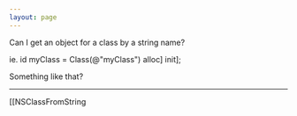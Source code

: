 ```yaml
---
layout: page
---
```




Can I get an object for a class by a string name?

    
ie. id myClass = Class(@"myClass") alloc] init];


Something like that?

----

[[NSClassFromString

